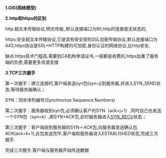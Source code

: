 **1.OIS(网络模型)**

 

**2.http和https的区别**

http:超文本传输协议,明文传输,,默认连接端口为80,http的连接是无状态的,

https:安全超文本传输协议,它是具有安全型的SSL加密传输协议,默认连接端口为443,https协议是SSL+HTTP构建的可加密,身份认证的网络协议,比http安全,

缺点:https技术门槛高,需要到CA机构申请证书,一般都是收费的,https加重了服务端的负担,需要更多资源支撑

**3.TCP三次握手**

第一次握手：建立连接时,客户端发送syn包(syn=j)到服务器,并进入SYN_SEND状态,等待服务器确认； 

SYN：同步序列编号(Synchronize Sequence Numbers)

第二次握手：服务器收到syn包,必须确认客户的SYN（ack=j+1）,同时自己也发送一个SYN包（syn=k）,即SYN+ACK包,此时服务器进入[SYN_RECV](https://www.baidu.com/s?wd=SYN_RECV&tn=44039180_cpr&fenlei=mv6quAkxTZn0IZRqIHckPjm4nH00T1YLmHn4mhfLnWIBuHfzPjc10ZwV5Hcvrjm3rH6sPfKWUMw85HfYnjn4nH6sgvPsT6KdThsqpZwYTjCEQLGCpyw9Uz4Bmy-bIi4WUvYETgN-TLwGUv3EPjn4PHTsPj0s)状态； 

第三次握手：客户端收到服务器的SYN＋ACK包,向服务器发送确认包ACK(ack=k+1),此包发送完毕,客户端和服务器进入ESTABLISHED状态,完成三次握手.

完成三次握手,客户端与服务器开始传送数据
